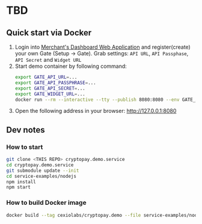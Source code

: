 # TBD

## Quick start via Docker

1. Login into [Merchant's Dashboard Web Application](https://developers.cryptopay.band/#environments) and register(create) your own Gate (Setup -> Gate). Grab settings: `API URL`, `API Passphase`, `API Secret` and `Widget URL`
1. Start demo container by following command:
	```bash
	export GATE_API_URL=...
	export GATE_API_PASSPHRASE=...
	export GATE_API_SECRET=...
	export GATE_WIDGET_URL=...
	docker run --rm --interactive --tty --publish 8080:8080 --env GATE_API_URL --env GATE_API_PASSPHRASE --env GATE_API_SECRET --env GATE_WIDGET_URL cexiolabs/cryptopay.demo
	```
1. Open the following address in your browser: http://127.0.0.1:8080

## Dev notes

### How to start
```bash
git clone <THIS REPO> cryptopay.demo.service
cd cryptopay.demo.service
git submodule update --init
cd service-examples/nodejs
npm install
npm start
```

### How to build Docker image
```bash
docker build --tag cexiolabs/cryptopay.demo --file service-examples/nodejs/Dockerfile.
```
